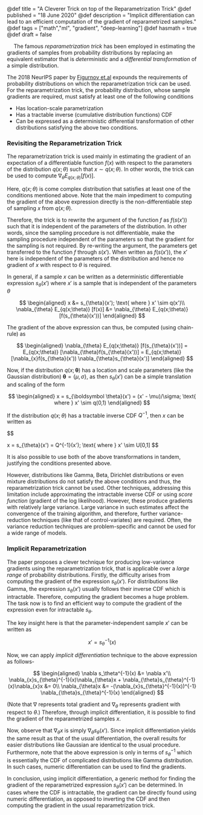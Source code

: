@def title = "A Cleverer Trick on top of the Reparametrization Trick"
@def published = "18 June 2020"
@def description = "Implicit differentiation can lead to an efficient computation of the gradient of reparametrized samples."
@def tags = ["math","ml", "gradient", "deep-learning"]
@def hasmath = true
@def draft = false


&emsp;  The famous *reparametrization trick* has been employed in estimating the gradients of samples from probability distributions by replacing an equivalent estimator that is *deterministic* and a *differential transformation* of a simple distribution.  

The 2018 NeurIPS paper by [Figurnov et.al](https://arxiv.org/abs/1805.08498) expounds the requirements of probability distributions on which the reparametrization trick can be used. For the reparametrization trick, the probability distribution, whose sample gradients are required, must satisfy at least one of the following conditions
- Has location-scale parametrization
- Has a tractable inverse (cumulative distribution functions) CDF
- Can be expressed as a deterministic differential transformation of other distributions satisfying the above two conditions.

### Revisiting the Reparametrization Trick
The reparametrization trick is used mainly in estimating the gradient of an expectation of a differentiable function $f(x)$ with respect to the parameters of the distribution $q(x; \theta)$ such that $x \sim q(x; \theta)$. In other words, the trick can be used to compute $\nabla_\theta E_{q(x;\theta)} [f(x)]$.


Here, $q(x;\theta)$ is come complex distribution that satisfies at least one of the conditions mentioned above.
Note that the main impediment to computing the gradient of the above expression directly is the non-differentiable step of sampling $x$ from $q(x;\theta)$.

Therefore, the trick is to rewrite the argument of the function $f$ as $f(s(x'))$ such that it is independent of the parameters of the distribution. In other words, since the sampling procedure is not differentiable, make the sampling procedure independent of the parameters so that the gradient for the sampling is not required. By re-writing the argument, the parameters get transferred to the function $f$ through $s(x')$.
When written as $f(s(x'))$, the $x'$ here is independent of the parameters of the distribution and hence no gradient of $x$ with respect to $\theta$ is required.

In general, if a sample $x$ can be written as a deterministic differentiable expression $s_{\theta}(x')$ where $x'$ is a sample that is independent of the parameters $\theta$

$$
\begin{aligned}
x &= s_{\theta}(x'); \text{ where } x' \sim q(x')\\
\nabla_{\theta} E_{q(x;\theta)} [f(x)] &= \nabla_{\theta} E_{q(x;\theta)} [f(s_{\theta}(x'))]
\end{aligned}
$$

The gradient of the above expression can thus, be computed (using chain-rule) as

$$
\begin{aligned}
\nabla_{\theta} E_{q(x;\theta)} [f(s_{\theta}(x'))] = E_{q(x;\theta)} [\nabla_{\theta}f(s_{\theta}(x'))] = E_{q(x;\theta)} [\nabla_{x}f(s_{\theta}(x')) \nabla_{\theta}s_{\theta}(x')]
\end{aligned}
$$

Now, if the distribution $q(x; \boldsymbol \theta)$ has a location and scale parameters (like the Gaussian distribution)
$\boldsymbol \theta = \{\mu, \sigma\}$, as then $s_\theta(x')$ can be a simple translation and scaling of the form

$$
\begin{aligned}
x = s_{\boldsymbol \theta}(x') = (x' - \mu)/\sigma; \text{ where } x' \sim q(0,1)
\end{aligned}
$$

If the distribution $q(x; \theta)$  has a tractable inverse CDF $Q^{-1}$, then $x$ can be written as

$$

x = s_{\theta}(x') = Q^{-1}(x'); \text{ where } x' \sim U[0,1]
$$

It is also possible to use both of the above transformations in tandem, justifying the conditions presented above.

However, distributions like Gamma, Beta, Dirichlet distributions or even mixture distributions do not satisfy the above conditions and thus, the reparametrization trick cannot be used. Other techniques, addressing this limitation include approximating the intractable inverse CDF or using *score function* (gradient of the log likelihood). However, these produce gradients with relatively large variance. Large variance in such estimates affect the convergence of the training algorithm, and therefore, further variance-reduction techniques (like that of control-variates) are required. Often, the variance reduction techniques are problem-specific and cannot be used for a wide range of models.

### Implicit Reparametrization
The paper proposes a clever technique for producing low-variance gradients using the reparametrization trick, that is applicable over a *large range* of probability distributions. Firstly, the difficulty arises from computing the gradient of the expression $s_{\theta}(x')$. For distributions like Gamma, the expression $s_{\theta}(x')$ usually follows their inverse CDF which is intractable. Therefore, computing the gradient becomes a huge problem. The task now is to find an efficient way to compute the gradient of the expression even for intractable $s_{\theta}$.

The key insight here is that the parameter-independent sample $x'$ can be written as

$$
x' = s_\theta^{-1}(x)
$$

Now, we can apply *implicit differentiation* technique to the above expression as follows-

$$
\begin{aligned}
\nabla s_\theta^{-1}(x) &= \nabla x'\\
\nabla_{x}s_{\theta}^{-1}(x)\nabla_{\theta}x + \nabla_{\theta}s_{\theta}^{-1}(x)\nabla_{x}x &= 0\\
\nabla_{\theta}x &= -(\nabla_{x}s_{\theta}^{-1}(x))^{-1} \nabla_{\theta}s_{\theta}^{-1}(x)
\end{aligned}
$$

(Note that $\nabla$ represents total gradient and $\nabla_{\theta}$ represents gradient with respect to $\theta$.)
Therefore, through implicit differentiation, it is possible to find the gradient of the reparametrized samples $x$.

Now, observe that $\nabla_{\theta}x$ is simply $\nabla_{\theta}s_{\theta}(x')$. Since implicit differentiation yields the same result as that of the usual differentiation, the overall results for easier distributions like Gaussian are identical to the usual procedure. Furthermore, note that the above expression is only in terms of $s_{\theta}^{-1}$ which is essentially the CDF of complicated distributions like Gamma distribution. In such cases, numeric differentiation can be used to find the gradients.

In conclusion, using implicit differentiation, a generic method for finding the gradient of the reparametrized expression $s_{\theta}(x')$ can be determined. In cases where the CDF is intractable, the gradient can be directly found using numeric differentiation, as opposed to inverting the CDF and then computing the gradient in the usual reparametrization trick.

